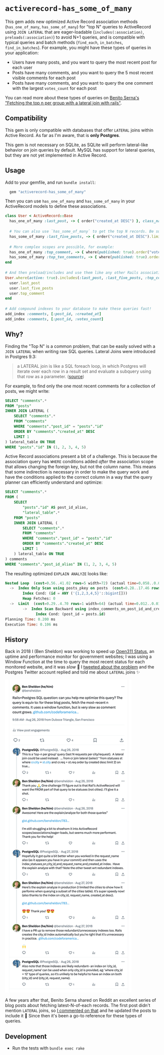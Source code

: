 # `activerecord-has_some_of_many`

This gem adds new optimized Active Record association methods (`has_one_of_many`, `has_some_of_many`) for "top N" queries to ActiveRecord using `JOIN LATERAL` that are eager-loadable (`includes(:association)`, `preloads(:association)`) to avoid N+1 queries, and is compatible with typical queries and batch methods (`find_each`, `in_batches`, `find_in_batches`). For example, you might have these types of queries in your application:

- Users have many posts, and you want to query the most recent post for each user 
- Posts have many comments, and you want to query the 5 most recent visible comments for each post
- Posts have many comments, and you want to query the one comment with the largest `votes_count` for each post

You can read more about these types of queries on [Benito Serna's "Fetching the top n per group with a lateral join with rails"](https://bhserna.com/fetching-the-top-n-per-group-with-a-lateral-join-with-rails.html).

## Compatibility

This gem is only compatible with databases that offer `LATERAL` joins within Active Record. As far as I'm aware, that is **only Postgres**. 

This gem is not necessary on SQLite, as SQLite will perform lateral-like behavior on join queries by default. MySQL has support for lateral queries, but they are not yet implemented in Active Record.

## Usage

Add to your gemfile, and run `bundle install`:

```ruby
  gem "activerecord-has_some_of_many"
```

Then you can use `has_one_of_many` and `has_some_of_many` in your ActiveRecord models to define these associations.

```ruby
class User < ActiveRecord::Base
  has_one_of_many :last_post, -> { order("created_at DESC") }, class_name: "Post"

  # You can also use `has_some_of_many` to get the top N records. Be sure to add a limit to the scope.
  has_some_of_many :last_five_posts, -> { order("created_at DESC").limit(5) }, class_name: "Post"

  # More complex scopes are possible, for example:
  has_one_of_many :top_comment, -> { where(published: true).order("votes_count DESC") }, class_name: "Comment"
  has_some_of_many :top_ten_comments, -> { where(published: true).order("votes_count DESC").limit(10) }, class_name: "Comment"
end

# And then preload/includes and use them like any other Rails association:
User.where(active: true).includes(:last_post, :last_five_posts, :top_comment).each do |user|
  user.last_post
  user.last_five_posts
  user.top_comment
end

# Add compound indexes to your database to make these queries fast!
add_index :comments, [:post_id, :created_at]
add_index :comments, [:post_id, :votes_count]
```

## Why?

Finding the "Top N" is a common problem, that can be easily solved with a `JOIN LATERAL` when writing raw SQL queries. Lateral Joins were introduced in Postgres 9.3: 

> a LATERAL join is like a SQL foreach loop, in which Postgres will iterate over each row in a result set and evaluate a subquery using that row as a parameter. ([source](https://www.heap.io/blog/postgresqls-powerful-new-join-type-lateral))
 
For example, to find only the one most recent comments for a collection of posts, we might write:

```sql
SELECT "comments".*
FROM "posts"
INNER JOIN LATERAL (
    SELECT "comments".*
    FROM "comments"
    WHERE "comments"."post_id" = "posts"."id"
    ORDER BY "comments"."created_at" DESC
    LIMIT 1
) lateral_table ON TRUE
WHERE "posts"."id" IN (1, 2, 3, 4, 5)
```

Active Record associations present a bit of a challenge. This is because the association query has `WHERE` conditions added _after_ the association scope that allows changing the foreign key, but not the column name. This means that some indirection is necessary in order to make the query work and have the conditions applied to the correct column in a way that the query planner can efficiently understand and optimize:

```SQL
SELECT "comments".*
FROM (
    SELECT
        "posts"."id" AS post_id_alias,
        "lateral_table".*
    FROM "posts"
    INNER JOIN LATERAL (
        SELECT "comments".*
        FROM "comments"
        WHERE "comments"."post_id" = "posts"."id"
        ORDER BY "comments"."created_at" DESC
        LIMIT 1
    ) lateral_table ON TRUE
) comments
WHERE "comments"."post_id_alias" IN (1, 2, 3, 4, 5)
```

The resulting optimized `EXPLAIN ANALYZE` looks like:

```sql
Nested Loop  (cost=0.56..41.02 rows=5 width=72) (actual time=0.058..0.082 rows=4 loops=1)
  ->  Index Only Scan using posts_pkey on posts  (cost=0.28..17.46 rows=5 width=8) (actual time=0.022..0.027 rows=4 loops=1)
        Index Cond: (id = ANY ('{1,2,3,4,5}'::bigint[]))
        Heap Fetches: 0
  ->  Limit  (cost=0.29..4.70 rows=1 width=64) (actual time=0.012..0.013 rows=1 loops=4)
        ->  Index Scan Backward using index_comments_on_post_id_and_created_at on comments  (cost=0.29..44.46 rows=10 width=64) (actual time=0.012..0.012 rows=1 loops=4)
              Index Cond: (post_id = posts.id)
Planning Time: 0.200 ms
Execution Time: 0.106 ms
```

## History

Back in 2018 I (Ben Sheldon) was working to speed up [Open311 Status](https://status.open311.org), an uptime and performance monitor for government websites; I was using a Window Function at the time to query the most recent status for each monitored website, and it was _slow_ 🐌 I [tweeted about the problem](https://x.com/postgresql/status/1033797250936389633) and the Postgres Twitter account replied and told me about `LATERAL` joins ✨

![Tweet from Postgres](history.jpg)

A few years after that, Benito Serna shared on Reddit an excellent series of blog posts about fetching latest-N-of-each records. The first post didn't mention `LATERAL` joins, so [I commented on that](https://www.reddit.com/r/rails/comments/kmofhp/comment/ghnf0hy/) and he updated the posts to include it 🙌 Since then it's been a go-to reference for these types of queries.

## Development

- Run the tests with `bundle exec rake`
